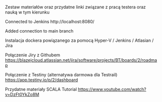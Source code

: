Zestaw materiałów oraz przydatne linki związane z pracą testera oraz nauką w tym kierunku


Connected to Jenkins http://localhost:8080/

Added connection to main branch

Instalacja dockera powiązanego za pomocą Hyper-V / Jenkins / Atlasian / Jira

Połączenie Jiry z Githubem https://blazejcloud.atlassian.net/jira/software/projects/BT/boards/2/roadmap

Połączenie z Testiny (alternatywa darmowa dla Testrail) https://app.testiny.io/p/2/dashboard


Przydatne materiały
SCALA Tutorial https://www.youtube.com/watch?v=DzFt0YkZo8M

